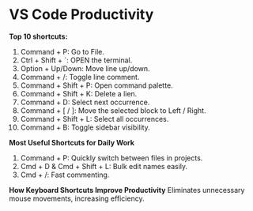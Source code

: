 # VS Code Productivity

**Top 10 shortcuts:**

1. Command + P: Go to File.
2. Ctrl + Shift + `: OPEN the terminal.
3. Option + Up/Down: Move line up/down.
4. Command + /: Toggle line comment.
5. Command + Shift + P: Open command palette.
6. Command + Shift + K: Delete a lien.
7. Command + D: Select next occurrence.
8. Command + [ / ]: Move the selected block to Left / Right.
9. Command + Shift + L: Select all occurrences.
10. Command + B: Toggle sidebar visibility.

**Most Useful Shortcuts for Daily Work**

1. Command + P: Quickly switch between files in projects.
2. Cmd + D & Cmd + Shift + L: Bulk edit names easily.
3. Cmd + /: Fast commenting.

**How Keyboard Shortcuts Improve Productivity**
Eliminates unnecessary mouse movements, increasing efficiency.
